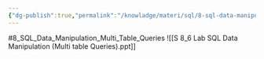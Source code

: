 ```yaml
---
{"dg-publish":true,"permalink":"/knowladge/materi/sql/8-sql-data-manipulation-multi-table-queries/","dgPassFrontmatter":true,"noteIcon":""}
---
```


#8_SQL_Data_Manipulation_Multi_Table_Queries
![[S 8_6 Lab SQL Data Manipulation (Multi table Queries).ppt]]